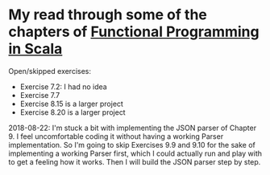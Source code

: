 # My read through some of the chapters of [Functional Programming in Scala](https://www.manning.com/books/functional-programming-in-scala)

Open/skipped exercises:
  - Exercise 7.2: I had no idea
  - Exercise 7.7
  - Exercise 8.15 is a larger project
  - Exercise 8.20 is a larger project

2018-08-22: I'm stuck a bit with implementing the JSON parser of
Chapter 9. I feel uncomfortable coding it without having a working
Parser implementation. So I'm going to skip Exercises 9.9 and 9.10 for
the sake of implementing a working Parser first, which I could
actually run and play with to get a feeling how it works. Then I will
build the JSON parser step by step.

